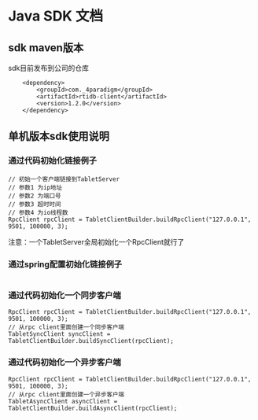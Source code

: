 # Java SDK 文档

## sdk maven版本

sdk目前发布到公司的仓库

```
    <dependency>
		<groupId>com._4paradigm</groupId>
		<artifactId>rtidb-client</artifactId>
		<version>1.2.0</version>
    </dependency>
```

## 单机版本sdk使用说明

### 通过代码初始化链接例子

```
// 初始一个客户端链接到TabletServer
// 参数1 为ip地址
// 参数2 为端口号
// 参数3 超时时间
// 参数4 为io线程数
RpcClient rpcClient = TabletClientBuilder.buildRpcClient("127.0.0.1", 9501, 100000, 3);
```
注意：一个TabletServer全局初始化一个RpcClient就行了

### 通过spring配置初始化链接例子

```

```

### 通过代码初始化一个同步客户端

```
RpcClient rpcClient = TabletClientBuilder.buildRpcClient("127.0.0.1", 9501, 100000, 3);
// 从rpc client里面创建一个同步客户端
TabletSyncClient syncClient = TabletClientBuilder.buildSyncClient(rpcClient);
```

### 通过代码初始化一个异步客户端

```
RpcClient rpcClient = TabletClientBuilder.buildRpcClient("127.0.0.1", 9501, 100000, 3);
// 从rpc client里面创建一个异步客户端
TabletAsyncClient asyncClient = TabletClientBuilder.buildAsyncClient(rpcClient); 
```


